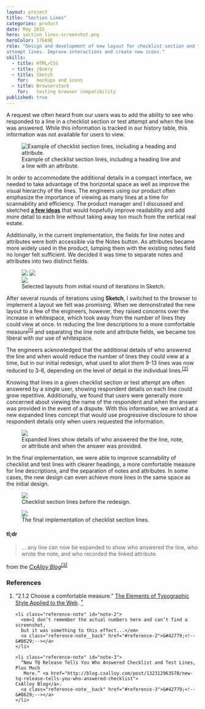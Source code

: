 ```yaml
---
layout: project
title: "Section Lines"
categories: product
date: May 2015
hero: section_lines-screenshot.png
heroColor: 176A9E
role: "Design and development of new layout for checklist section and test
attempt lines. Improve interactions and create new icons."
skills:
  - title: HTML/CSS
  - title: jQuery
  - title: Sketch
    for:   mockups and icons
  - title: Browserstack
    for:   testing browser compatibility
published: true
---
```


A request we often heard from our users was to add the ability to see who
responded to a line in a checklist section or test attempt and when the line was
answered. While this information is tracked in our history table, this
information was not available for users to view.

<figure class="figure--image">
  <img src="{{ site.baseurl }}/assets/projects/section_lines-old.png"
  alt="Example of checklist section lines, including a heading and attribute.">
  <figcaption>Example of checklist section lines, including a heading line and a
  line with an attribute.</figcaption>
</figure>

In order to accommodate the additional details in a compact interface, we needed
to take advantage of the horizontal space as well as improve the visual
hierarchy of the lines. The engineers using our product often emphasize the
importance of viewing as many lines at a time for scannability and efficiency.
The product manager and I discussed and sketched **[a few ideas]({{site.baseurl}}/assets/projects/section_lines-sketches.pdf)**
that would hopefully improve readability and add more detail to each line
without taking away too much from the vertical real estate.

Additionally, in the current implementation, the fields for line notes and
attributes were both accessible via the Notes button. As attributes became more
widely used in the product, lumping them with the existing notes field no longer
felt sufficient. We decided it was time to separate notes and attributes into
two distinct fields.

<figure class="figure--image">
  <div class="figures--2x1">
    <img src="{{ site.baseurl }}/assets/projects/section_lines-3.1.png">
    <img src="{{ site.baseurl }}/assets/projects/section_lines-5.1.png">
  </div>
  <img src="{{ site.baseurl }}/assets/projects/section_lines-6.2.png">
  <figcaption>Selected layouts from initial round of iterations in Sketch.</figcaption>
</figure>

After several rounds of iterations using **Sketch**, I switched to
the browser to implement a layout we felt was promising. When we demonstrated
the new layout to a few of the engineers, however, they raised concerns over the
increase in whitespace, which took away from the number of lines they could view
at once. In reducing the line descriptions to a more comfortable measure<sup
class="reference"><a id="reference-1" href="#note-1">[1]</a></sup> and
separating the line note and attribute fields, we became too liberal with our
use of whitespace.

The engineers acknowledged that the additional details of who answered the line
and when would reduce the number of lines they could view at a time, but in our
initial redesign, what used to allot them 9-13 lines was now reduced to 3-6,
depending on the level of detail in the individual lines.<sup class="reference"><a id="reference-2" href="#note-2">[2]</a></sup>

Knowing that lines in a given checklist section or test attempt are often
answered by a single user, showing respondent details on each line could grow
repetitive. Additionally, we found that users were generally more concerned
about viewing the name of the respondent and when the answer was provided in the
event of a dispute. With this information, we arrived at a new expanded lines
concept that would use progressive disclosure to show respondent details only
when users requested the information.

<figure class="figure--image">
  <img src="{{ site.baseurl }}/assets/projects/section_lines-expanded.png">
  <figcaption>Expanded lines show details of who answered the the line, note, or
  attribute and when the answer was provided.</figcaption>
</figure>

In the final implementation, we were able to improve scannability of checklist
and test lines with clearer headings, a more comfortable measure for line
descriptions, and the separation of notes and attributes. In some cases, the new
design can even achieve more lines in the same space as the initial design.

<figure class="figure--image">
    <img src="{{ site.baseurl }}/assets/projects/section_lines-v4.png">
    <figcaption>Checklist section lines before the redesign.</figcaption>
</figure>

<figure class="figure--image">
  <img src="{{ site.baseurl }}/assets/projects/section_lines-final.png">
  <figcaption>The final implementation of checklist section lines.</figcaption>
</figure>

#### tl;dr
<blockquote class="quote--cited" cite="http://blog.cxalloy.com/post/132312963570/new-tq-release-tells-you-who-answered-checklist">
  <p>... any line can now be expanded to show who answered the line, who wrote the
note, and who recorded the linked attribute.</p>
</blockquote>
<p class="quote__citation">from the <cite><a href="http://blog.cxalloy.com/post/132312963570/new-tq-release-tells-you-who-answered-checklist">CxAlloy Blog</a></cite><sup class="reference"><a id="reference-3" href="#note-3">[3]</a></sup></p>

<footer class="footnotes">
  <h3>References</h3>
  <ol class="references">
    <li class="reference-note" id="note-1">
      “2.1.2 Choose a comfortable measure.”
      <a href="http://webtypography.net/2.1.2">The Elements of Typographic Style Applied to the Web</a>.
      <a class="reference-note__back" href="#reference-1">&#42779;<!--&#8629;--></a>
    </li>

    <li class="reference-note" id="note-2">
      <em>I don’t remember the actual numbers here and can’t find a screenshot,
      but it was something to this effect...</em>
      <a class="reference-note__back" href="#reference-2">&#42779;<!--&#8629;--></a>
    </li>

    <li class="reference-note" id="note-3">
      “New TQ Release Tells You Who Answered Checklist and Test Lines, Plus Much
       More.” <a href="http://blog.cxalloy.com/post/132312963570/new-tq-release-tells-you-who-answered-checklist">
    CxAlloy Blog</a>.
      <a class="reference-note__back" href="#reference-3">&#42779;<!--&#8629;--></a>
    </li>
  </ol>
</footer>
